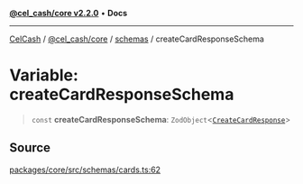 [**@cel_cash/core v2.2.0**](../../README.md) • **Docs**

***

[CelCash](../../../../packages.md) / [@cel\_cash/core](../../README.md) / [schemas](../README.md) / createCardResponseSchema

# Variable: createCardResponseSchema

> `const` **createCardResponseSchema**: `ZodObject`\<[`CreateCardResponse`](../../index/type-aliases/CreateCardResponse.md)\>

## Source

[packages/core/src/schemas/cards.ts:62](https://github.com/Pyxlab/celcash/blob/f7cdc752c29f8a0dcef033e212602412d2050afc/packages/core/src/schemas/cards.ts#L62)
